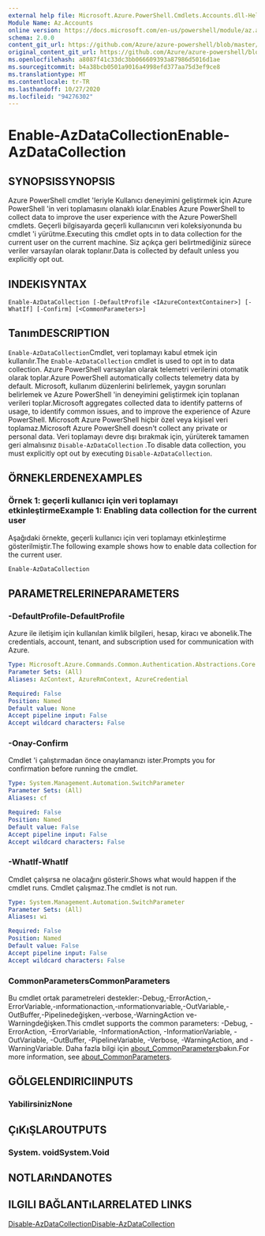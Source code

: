 ```yaml
---
external help file: Microsoft.Azure.PowerShell.Cmdlets.Accounts.dll-Help.xml
Module Name: Az.Accounts
online version: https://docs.microsoft.com/en-us/powershell/module/az.accounts/enable-azdatacollection
schema: 2.0.0
content_git_url: https://github.com/Azure/azure-powershell/blob/master/src/Accounts/Accounts/help/Enable-AzDataCollection.md
original_content_git_url: https://github.com/Azure/azure-powershell/blob/master/src/Accounts/Accounts/help/Enable-AzDataCollection.md
ms.openlocfilehash: a8087f41c33dc3bb066609393a87986d5016d1ae
ms.sourcegitcommit: b4a38bcb0501a9016a4998efd377aa75d3ef9ce8
ms.translationtype: MT
ms.contentlocale: tr-TR
ms.lasthandoff: 10/27/2020
ms.locfileid: "94276302"
---
```

# <span data-ttu-id="c6d45-101">Enable-AzDataCollection</span><span class="sxs-lookup"><span data-stu-id="c6d45-101">Enable-AzDataCollection</span></span>

## <span data-ttu-id="c6d45-102">SYNOPSIS</span><span class="sxs-lookup"><span data-stu-id="c6d45-102">SYNOPSIS</span></span>
<span data-ttu-id="c6d45-103">Azure PowerShell cmdlet 'leriyle Kullanıcı deneyimini geliştirmek için Azure PowerShell 'in veri toplamasını olanaklı kılar.</span><span class="sxs-lookup"><span data-stu-id="c6d45-103">Enables Azure PowerShell to collect data to improve the user experience with the Azure PowerShell cmdlets.</span></span> <span data-ttu-id="c6d45-104">Geçerli bilgisayarda geçerli kullanıcının veri koleksiyonunda bu cmdlet 'i yürütme.</span><span class="sxs-lookup"><span data-stu-id="c6d45-104">Executing this cmdlet opts in to data collection for the current user on the current machine.</span></span> <span data-ttu-id="c6d45-105">Siz açıkça geri belirtmediğiniz sürece veriler varsayılan olarak toplanır.</span><span class="sxs-lookup"><span data-stu-id="c6d45-105">Data is collected by default unless you explicitly opt out.</span></span>

## <span data-ttu-id="c6d45-106">INDEKI</span><span class="sxs-lookup"><span data-stu-id="c6d45-106">SYNTAX</span></span>

```
Enable-AzDataCollection [-DefaultProfile <IAzureContextContainer>] [-WhatIf] [-Confirm] [<CommonParameters>]
```

## <span data-ttu-id="c6d45-107">Tanım</span><span class="sxs-lookup"><span data-stu-id="c6d45-107">DESCRIPTION</span></span>

<span data-ttu-id="c6d45-108">`Enable-AzDataCollection`Cmdlet, veri toplamayı kabul etmek için kullanılır.</span><span class="sxs-lookup"><span data-stu-id="c6d45-108">The `Enable-AzDataCollection` cmdlet is used to opt in to data collection.</span></span> <span data-ttu-id="c6d45-109">Azure PowerShell varsayılan olarak telemetri verilerini otomatik olarak toplar.</span><span class="sxs-lookup"><span data-stu-id="c6d45-109">Azure PowerShell automatically collects telemetry data by default.</span></span> <span data-ttu-id="c6d45-110">Microsoft, kullanım düzenlerini belirlemek, yaygın sorunları belirlemek ve Azure PowerShell 'in deneyimini geliştirmek için toplanan verileri toplar.</span><span class="sxs-lookup"><span data-stu-id="c6d45-110">Microsoft aggregates collected data to identify patterns of usage, to identify common issues, and to improve the experience of Azure PowerShell.</span></span>
<span data-ttu-id="c6d45-111">Microsoft Azure PowerShell hiçbir özel veya kişisel veri toplamaz.</span><span class="sxs-lookup"><span data-stu-id="c6d45-111">Microsoft Azure PowerShell doesn't collect any private or personal data.</span></span> <span data-ttu-id="c6d45-112">Veri toplamayı devre dışı bırakmak için, yürüterek tamamen geri almalısınız `Disable-AzDataCollection` .</span><span class="sxs-lookup"><span data-stu-id="c6d45-112">To disable data collection, you must explicitly opt out by executing `Disable-AzDataCollection`.</span></span>

## <span data-ttu-id="c6d45-113">ÖRNEKLERDEN</span><span class="sxs-lookup"><span data-stu-id="c6d45-113">EXAMPLES</span></span>

### <span data-ttu-id="c6d45-114">Örnek 1: geçerli kullanıcı için veri toplamayı etkinleştirme</span><span class="sxs-lookup"><span data-stu-id="c6d45-114">Example 1: Enabling data collection for the current user</span></span>

<span data-ttu-id="c6d45-115">Aşağıdaki örnekte, geçerli kullanıcı için veri toplamayı etkinleştirme gösterilmiştir.</span><span class="sxs-lookup"><span data-stu-id="c6d45-115">The following example shows how to enable data collection for the current user.</span></span>

```powershell
Enable-AzDataCollection
```

## <span data-ttu-id="c6d45-116">PARAMETRELERINE</span><span class="sxs-lookup"><span data-stu-id="c6d45-116">PARAMETERS</span></span>

### <span data-ttu-id="c6d45-117">-DefaultProfile</span><span class="sxs-lookup"><span data-stu-id="c6d45-117">-DefaultProfile</span></span>

<span data-ttu-id="c6d45-118">Azure ile iletişim için kullanılan kimlik bilgileri, hesap, kiracı ve abonelik.</span><span class="sxs-lookup"><span data-stu-id="c6d45-118">The credentials, account, tenant, and subscription used for communication with Azure.</span></span>

```yaml
Type: Microsoft.Azure.Commands.Common.Authentication.Abstractions.Core.IAzureContextContainer
Parameter Sets: (All)
Aliases: AzContext, AzureRmContext, AzureCredential

Required: False
Position: Named
Default value: None
Accept pipeline input: False
Accept wildcard characters: False
```

### <span data-ttu-id="c6d45-119">-Onay</span><span class="sxs-lookup"><span data-stu-id="c6d45-119">-Confirm</span></span>

<span data-ttu-id="c6d45-120">Cmdlet 'i çalıştırmadan önce onaylamanızı ister.</span><span class="sxs-lookup"><span data-stu-id="c6d45-120">Prompts you for confirmation before running the cmdlet.</span></span>

```yaml
Type: System.Management.Automation.SwitchParameter
Parameter Sets: (All)
Aliases: cf

Required: False
Position: Named
Default value: False
Accept pipeline input: False
Accept wildcard characters: False
```

### <span data-ttu-id="c6d45-121">-WhatIf</span><span class="sxs-lookup"><span data-stu-id="c6d45-121">-WhatIf</span></span>

<span data-ttu-id="c6d45-122">Cmdlet çalışırsa ne olacağını gösterir.</span><span class="sxs-lookup"><span data-stu-id="c6d45-122">Shows what would happen if the cmdlet runs.</span></span> <span data-ttu-id="c6d45-123">Cmdlet çalışmaz.</span><span class="sxs-lookup"><span data-stu-id="c6d45-123">The cmdlet is not run.</span></span>

```yaml
Type: System.Management.Automation.SwitchParameter
Parameter Sets: (All)
Aliases: wi

Required: False
Position: Named
Default value: False
Accept pipeline input: False
Accept wildcard characters: False
```

### <span data-ttu-id="c6d45-124">CommonParameters</span><span class="sxs-lookup"><span data-stu-id="c6d45-124">CommonParameters</span></span>

<span data-ttu-id="c6d45-125">Bu cmdlet ortak parametreleri destekler:-Debug,-ErrorAction,-ErrorVariable,-ınformationaction,-ınformationvariable,-OutVariable,-OutBuffer,-Pipelinedeğişken,-verbose,-WarningAction ve-Warningdeğişken.</span><span class="sxs-lookup"><span data-stu-id="c6d45-125">This cmdlet supports the common parameters: -Debug, -ErrorAction, -ErrorVariable, -InformationAction, -InformationVariable, -OutVariable, -OutBuffer, -PipelineVariable, -Verbose, -WarningAction, and -WarningVariable.</span></span> <span data-ttu-id="c6d45-126">Daha fazla bilgi için [about_CommonParameters](/powershell/module/microsoft.powershell.core/about/about_commonparameters)bakın.</span><span class="sxs-lookup"><span data-stu-id="c6d45-126">For more information, see [about_CommonParameters](/powershell/module/microsoft.powershell.core/about/about_commonparameters).</span></span>

## <span data-ttu-id="c6d45-127">GÖLGELENDIRICI</span><span class="sxs-lookup"><span data-stu-id="c6d45-127">INPUTS</span></span>

### <span data-ttu-id="c6d45-128">Yabilirsiniz</span><span class="sxs-lookup"><span data-stu-id="c6d45-128">None</span></span>

## <span data-ttu-id="c6d45-129">ÇıKıŞLAR</span><span class="sxs-lookup"><span data-stu-id="c6d45-129">OUTPUTS</span></span>

### <span data-ttu-id="c6d45-130">System. void</span><span class="sxs-lookup"><span data-stu-id="c6d45-130">System.Void</span></span>

## <span data-ttu-id="c6d45-131">NOTLARıNDA</span><span class="sxs-lookup"><span data-stu-id="c6d45-131">NOTES</span></span>

## <span data-ttu-id="c6d45-132">ILGILI BAĞLANTıLAR</span><span class="sxs-lookup"><span data-stu-id="c6d45-132">RELATED LINKS</span></span>

[<span data-ttu-id="c6d45-133">Disable-AzDataCollection</span><span class="sxs-lookup"><span data-stu-id="c6d45-133">Disable-AzDataCollection</span></span>](./Disable-AzDataCollection.md)
